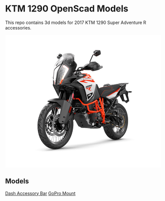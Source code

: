 # KTM 1290 OpenScad Models
This repo contains 3d models for 2017 KTM 1290 Super Adventure R accessories.  

<img src="1290-superadventure-r.png" alt="2017 KTM 1290 Super Adventure R Image" width="500" height="425">

## Models
[Dash Accessory Bar](docs/dash_accessory_bar.md)
[GoPro Mount](docs/gopro_mount.md)
